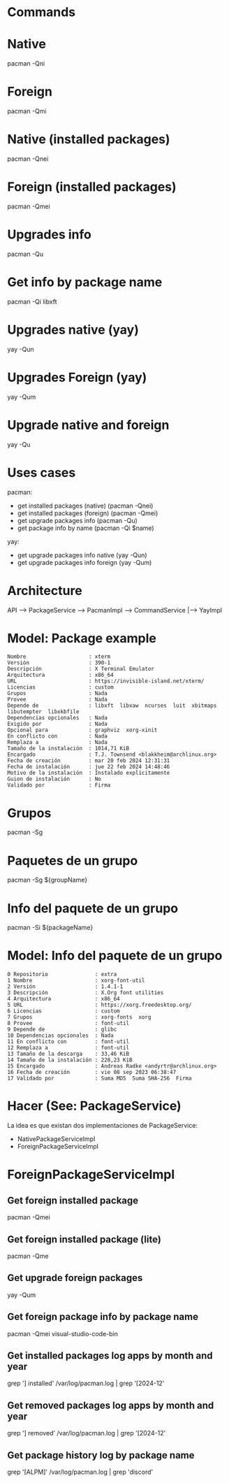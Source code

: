 # Commands

# Native
pacman -Qni

# Foreign
pacman -Qmi

# Native (installed packages)
pacman -Qnei

# Foreign (installed packages)
pacman -Qmei

# Upgrades info
pacman -Qu

# Get info by package name
pacman -Qi libxft

# Upgrades native (yay)
yay -Qun

# Upgrades Foreign (yay)
yay -Qum

# Upgrade native and foreign
yay -Qu

# Uses cases
pacman:
- get installed packages (native) (pacman -Qnei)
- get installed packages (foreign) (pacman -Qmei)
- get upgrade packages info (pacman -Qu)
- get package info by name (pacman -Qi $name)

yay:
- get upgrade packages info native (yay -Qun)
- get upgrade packages info foreign (yay -Qum)

# Architecture


API --> PackageService --> PacmanImpl --> CommandService
                      |--> YayImpl

# Model: Package example
```
Nombre                    : xterm
Versión                   : 390-1
Descripción               : X Terminal Emulator
Arquitectura              : x86_64
URL                       : https://invisible-island.net/xterm/
Licencias                 : custom
Grupos                    : Nada
Provee                    : Nada
Depende de                : libxft  libxaw  ncurses  luit  xbitmaps  libutempter  libxkbfile
Dependencias opcionales   : Nada
Exigido por               : Nada
Opcional para             : graphviz  xorg-xinit
En conflicto con          : Nada
Remplaza a                : Nada
Tamaño de la instalación  : 1014,71 KiB
Encargado                 : T.J. Townsend <blakkheim@archlinux.org>
Fecha de creación         : mar 20 feb 2024 12:31:31
Fecha de instalación      : jue 22 feb 2024 14:48:46
Motivo de la instalación  : Instalado explícitamente
Guion de instalación      : No
Validado por              : Firma
```


# Grupos
pacman -Sg

# Paquetes de un grupo
pacman -Sg ${groupName}

# Info del paquete de un grupo
pacman -Si ${packageName}

# Model: Info del paquete de un grupo
```
0 Repositorio               : extra
1 Nombre                    : xorg-font-util
2 Versión                   : 1.4.1-1
3 Descripción               : X.Org font utilities
4 Arquitectura              : x86_64
5 URL                       : https://xorg.freedesktop.org/
6 Licencias                 : custom
7 Grupos                    : xorg-fonts  xorg
8 Provee                    : font-util
9 Depende de                : glibc
10 Dependencias opcionales  : Nada
11 En conflicto con         : font-util
12 Remplaza a               : font-util
13 Tamaño de la descarga    : 33,46 KiB
14 Tamaño de la instalación : 228,23 KiB
15 Encargado                : Andreas Radke <andyrtr@archlinux.org>
16 Fecha de creación        : vie 08 sep 2023 06:38:47
17 Validado por             : Suma MD5  Suma SHA-256  Firma
```

# Hacer (See: PackageService)
La idea es que existan dos implementaciones de PackageService:
- NativePackageServiceImpl
- ForeignPackageServiceImpl

#  ForeignPackageServiceImpl
## Get foreign installed package
pacman -Qmei

## Get foreign installed package (lite)
pacman -Qme

## Get upgrade foreign packages
yay -Qum

## Get foreign package info by package name
pacman -Qmei visual-studio-code-bin

## Get installed packages log apps by month and year
grep '] installed' /var/log/pacman.log | grep '\[2024-12'

## Get removed packages log apps by month and year
grep '] removed' /var/log/pacman.log | grep '\[2024-12'

## Get package history log by package name
grep '\[ALPM\]' /var/log/pacman.log | grep 'discord'
